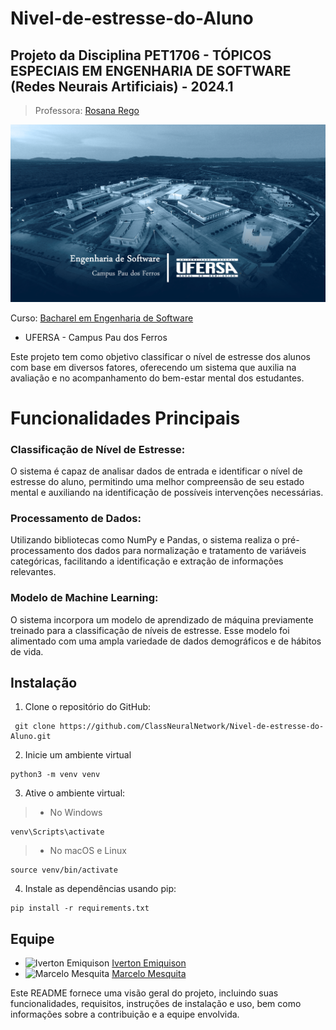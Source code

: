 # Nivel-de-estresse-do-Aluno

## Projeto da Disciplina PET1706 - TÓPICOS ESPECIAIS EM ENGENHARIA DE SOFTWARE (Redes Neurais Artificiais) - 2024.1
> Professora: [Rosana Rego](https://github.com/roscibely)

![Bacharel em Engenharia de Software](./engsoft.png)

Curso: [Bacharel em Engenharia de Software](https://engsoftwarepaudosferros.ufersa.edu.br/apresentacao/)

- UFERSA - Campus Pau dos Ferros

Este projeto tem como objetivo classificar o nível de estresse dos alunos com base em diversos fatores, oferecendo um sistema que auxilia na avaliação e no acompanhamento do bem-estar mental dos estudantes. 

# Funcionalidades Principais

### Classificação de Nível de Estresse:
 O sistema é capaz de analisar dados de entrada e identificar o nível de estresse do aluno, permitindo uma melhor compreensão de seu estado mental e auxiliando na identificação de possíveis intervenções necessárias.

### Processamento de Dados:
 Utilizando bibliotecas como NumPy e Pandas, o sistema realiza o pré-processamento dos dados para normalização e tratamento de variáveis categóricas, facilitando a identificação e extração de informações relevantes.

### Modelo de Machine Learning:
 O sistema incorpora um modelo de aprendizado de máquina previamente treinado para a classificação de níveis de estresse. Esse modelo foi alimentado com uma ampla variedade de dados demográficos e de hábitos de vida.

## Instalação

1. Clone o repositório do GitHub:
```
 git clone https://github.com/ClassNeuralNetwork/Nivel-de-estresse-do-Aluno.git

```
2. Inicie um ambiente virtual
```
python3 -m venv venv
```
3. Ative o ambiente virtual:

>    * No Windows
```
venv\Scripts\activate
```
>    * No macOS e Linux
```
source venv/bin/activate
```
4. Instale as dependências usando pip:
```
pip install -r requirements.txt
```

## Equipe

- ![Iverton Emiquison](https://github.com/IVERTON-EMIQUISON.png) [Iverton Emiquison](https://github.com/IVERTON-EMIQUISON)
- ![Marcelo Mesquita](https://github.com/MarceloMesquitaS.png) [Marcelo Mesquita](https://github.com/MarceloMesquitaS)

Este README fornece uma visão geral do projeto, incluindo suas funcionalidades, requisitos, instruções de instalação e uso, bem como informações sobre a contribuição e a equipe envolvida.
